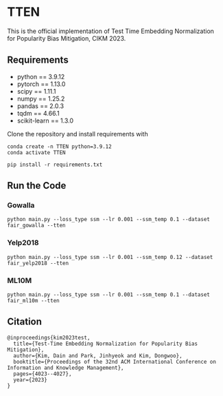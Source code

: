# TTEN
This is the official implementation of Test Time Embedding Normalization for Popularity Bias Mitigation, CIKM 2023.

## Requirements
- python == 3.9.12
- pytorch == 1.13.0
- scipy == 1.11.1
- numpy == 1.25.2
- pandas == 2.0.3
- tqdm == 4.66.1
- scikit-learn == 1.3.0

Clone the repository and install requirements with
```
conda create -n TTEN python=3.9.12
conda activate TTEN

pip install -r requirements.txt
```

## Run the Code
### Gowalla 
`python main.py --loss_type ssm --lr 0.001 --ssm_temp 0.1 --dataset fair_gowalla --tten`

### Yelp2018 
`python main.py --loss_type ssm --lr 0.001 --ssm_temp 0.12 --dataset fair_yelp2018 --tten`

### ML10M 
`python main.py --loss_type ssm --lr 0.001 --ssm_temp 0.1 --dataset fair_ml10m --tten`

## Citation
```
@inproceedings{kim2023test,
  title={Test-Time Embedding Normalization for Popularity Bias Mitigation},
  author={Kim, Dain and Park, Jinhyeok and Kim, Dongwoo},
  booktitle={Proceedings of the 32nd ACM International Conference on Information and Knowledge Management},
  pages={4023--4027},
  year={2023}
}
```

